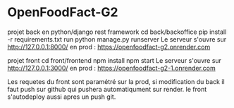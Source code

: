 # OpenFoodFact-G2
projet back en python/django rest framework
cd back/backoffice
pip install -r requirements.txt
run python manage.py runserver
Le serveur s'ouvre sur http://127.0.0.1:8000/
en prod : https://openfoodfact-g2.onrender.com


projet front
cd front/frontend
npm install
npm start
Le serveur s'ouvre sur http://127.0.0.1:3000/
en prod : https://openfoodfact-g2-1.onrender.com

Les requetes du front sont paramétré sur la prod, si modification du back il faut push sur github qui pushera automatiqument sur render.
le front s'autodeploy aussi apres un push git.